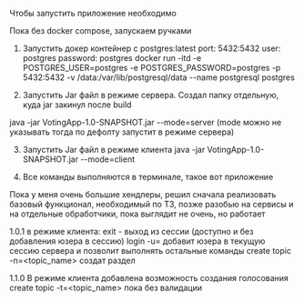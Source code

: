 Чтобы запустить приложение необходимо

Пока без docker compose, запускаем ручками

1. Запустить докер контейнер с postgres:latest
port: 5432:5432
user: postgres
password: postgres
docker run -itd -e POSTGRES_USER=postgres -e POSTGRES_PASSWORD=postgres -p 5432:5432 -v /data:/var/lib/postgresql/data --name postgresql postgres

2. Запустить Jar файл в режиме сервера. Создал папку отдельную, куда jar закинул после build

java -jar VotingApp-1.0-SNAPSHOT.jar --mode=server 
(mode можно не указывать тогда по дефолту запустит в режиме сервера)

3. Запустить Jar файл в режиме клиента
java -jar VotingApp-1.0-SNAPSHOT.jar --mode=client

4. Все команды выполняются в терминале, такое вот приложение

Пока у меня очень большие хендлеры, решил сначала реализовать базовый функционал, необходимый
по ТЗ, позже разобью на сервисы и на отдельные обработчики, пока выглядит не очень, но работает

1.0.1
в режиме клиента:
exit - выход из сессии (доступно и без добавления юзера в сессию)
login -u=<username> добавит юзера в текущую сессию сервера и позволит выполнять остальные команды
create topic -n=<topic_name> создат раздел

1.1.0
В режиме клиента добавлена возможность создания голосования
create topic -t=<topic_name>
пока без валидации








